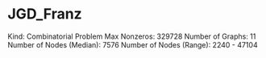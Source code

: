# JGD_Franz

Kind: Combinatorial Problem
Max Nonzeros: 329728
Number of Graphs: 11
Number of Nodes (Median): 7576
Number of Nodes (Range): 2240 - 47104